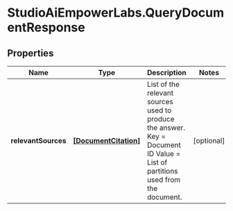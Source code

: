 # StudioAiEmpowerLabs.QueryDocumentResponse

## Properties

Name | Type | Description | Notes
------------ | ------------- | ------------- | -------------
**relevantSources** | [**[DocumentCitation]**](DocumentCitation.md) | List of the relevant sources used to produce the answer.  Key &#x3D; Document ID  Value &#x3D; List of partitions used from the document. | [optional] 


